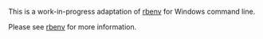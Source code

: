 This is a work-in-progress adaptation of [rbenv][] for Windows command line.

Please see [rbenv][] for more information.

[rbenv]: https://github.com/sstephenson/rbenv
